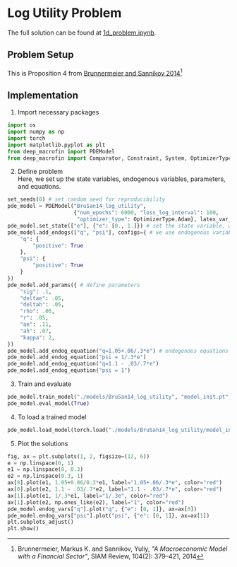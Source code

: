 # Log Utility Problem

The full solution can be found at <a href="https://github.com/rotmanfinhub/deep-macrofin/blob/develop/examples/pymacrofin_eg/1d_problem.ipynb" target="_blank">1d_problem.ipynb</a>.

## Problem Setup
This is Proposition 4 from <a href="https://www.aeaweb.org/articles?id=10.1257/aer.104.2.379" target="_blank">Brunnermeier and Sannikov 2014</a>[^1]


[^1]: Brunnermeier, Markus K. and Sannikov, Yuliy, *"A Macroeconomic Model with a Financial Sector"*, SIAM Review, 104(2): 379–421, 2014

## Implementation

1. Import necessary packages
```py
import os
import numpy as np
import torch
import matplotlib.pyplot as plt
from deep_macrofin import PDEModel
from deep_macrofin import Comparator, Constraint, System, OptimizerType, plot_loss_df, set_seeds
```

2. Define problem  
Here, we set up the state variables, endogenous variables, parameters, and equations.
```py
set_seeds(0) # set random seed for reproducibility
pde_model = PDEModel("BruSan14_log_utility", 
                     {"num_epochs": 6000, "loss_log_interval": 100, 
                      "optimizer_type": OptimizerType.Adam}, latex_var_mapping=latex_var_mapping) # define PDE model to solve
pde_model.set_state(["e"], {"e": [0., 1.]}) # set the state variable, which defines the dimensionality of the problem
pde_model.add_endogs(["q", "psi"], configs={ # we use endogenous variable to represent the function we want to approximate
    "q": {
        "positive": True
    },
    "psi": {
        "positive": True
    }
})
pde_model.add_params({ # define parameters
    "sig": .1,
    "deltae": .05,
    "deltah": .05,
    "rho": .06,
    "r": .05,
    "ae": .11,
    "ah": .07,
    "kappa": 2,
})
pde_model.add_endog_equation("q=1.05+.06/.3*e") # endogenous equations are used to represent the ODE
pde_model.add_endog_equation("psi = 1/.3*e")
pde_model.add_endog_equation("q=1.1 - .03/.7*e")
pde_model.add_endog_equation("psi = 1")
```

3. Train and evaluate
```py
pde_model.train_model("./models/BruSan14_log_utility", "model_init.pt", True)
pde_model.eval_model(True)
```

4. To load a trained model
```py
pde_model.load_model(torch.load("./models/BruSan14_log_utility/model_init_best.pt"))
```

5. Plot the solutions
```py
fig, ax = plt.subplots(1, 2, figsize=(12, 6))
e = np.linspace(0, 1)
e1 = np.linspace(0, 0.3)
e2 = np.linspace(0.3, 1)
ax[0].plot(e1, 1.05+0.06/0.3*e1, label="1.05+.06/.3*e", color="red")
ax[0].plot(e2, 1.1 - .03/.7*e2, label="1.1 - .03/.7*e", color="red")
ax[1].plot(e1, 1/.3*e1, label="1/.3e", color="red")
ax[1].plot(e2, np.ones_like(e2), label="1", color="red")
pde_model.endog_vars["q"].plot("q", {"e": [0, 1]}, ax=ax[0])
pde_model.endog_vars["psi"].plot("psi", {"e": [0, 1]}, ax=ax[1])
plt.subplots_adjust()
plt.show()
```